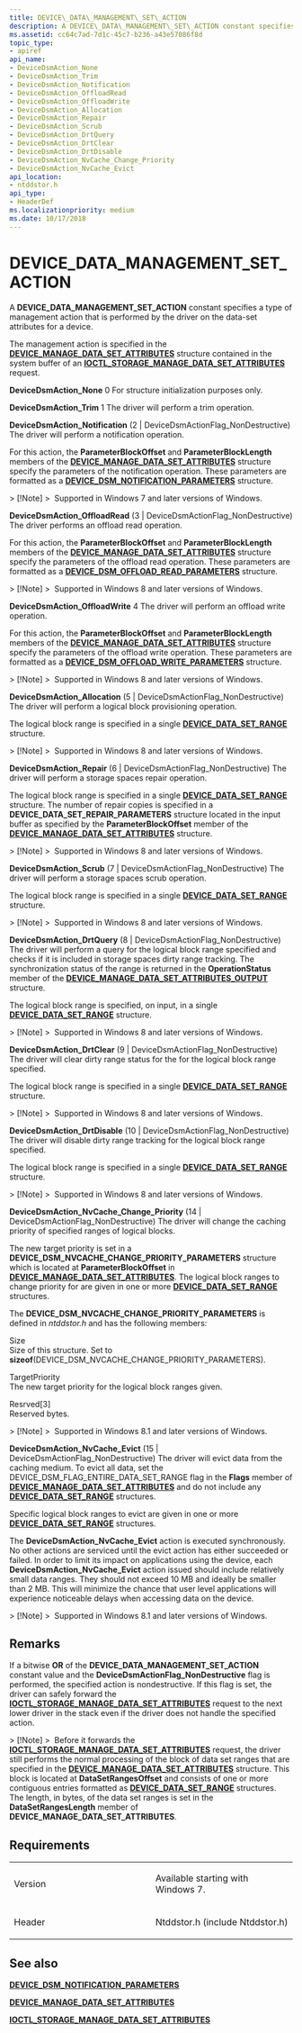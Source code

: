 ```yaml
---
title: DEVICE\_DATA\_MANAGEMENT\_SET\_ACTION
description: A DEVICE\_DATA\_MANAGEMENT\_SET\_ACTION constant specifies a type of management action that is performed by the driver on the data-set attributes for a device.
ms.assetid: cc64c7ad-7d1c-45c7-b236-a43e57086f8d
topic_type:
- apiref
api_name:
- DeviceDsmAction_None
- DeviceDsmAction_Trim
- DeviceDsmAction_Notification
- DeviceDsmAction_OffloadRead
- DeviceDsmAction_OffloadWrite
- DeviceDsmAction_Allocation
- DeviceDsmAction_Repair
- DeviceDsmAction_Scrub
- DeviceDsmAction_DrtQuery
- DeviceDsmAction_DrtClear
- DeviceDsmAction_DrtDisable
- DeviceDsmAction_NvCache_Change_Priority
- DeviceDsmAction_NvCache_Evict
api_location:
- ntddstor.h
api_type:
- HeaderDef
ms.localizationpriority: medium
ms.date: 10/17/2018
---
```


# DEVICE\_DATA\_MANAGEMENT\_SET\_ACTION


A **DEVICE\_DATA\_MANAGEMENT\_SET\_ACTION** constant specifies a type of management action that is performed by the driver on the data-set attributes for a device.

The management action is specified in the [**DEVICE\_MANAGE\_DATA\_SET\_ATTRIBUTES**](https://msdn.microsoft.com/library/windows/hardware/ff552527) structure contained in the system buffer of an [**IOCTL\_STORAGE\_MANAGE\_DATA\_SET\_ATTRIBUTES**](https://msdn.microsoft.com/library/windows/hardware/ff560573) request.

<span id="DeviceDsmAction_None"></span><span id="devicedsmaction_none"></span><span id="DEVICEDSMACTION_NONE"></span>**DeviceDsmAction\_None**
0
For structure initialization purposes only.

<span id="DeviceDsmAction_Trim"></span><span id="devicedsmaction_trim"></span><span id="DEVICEDSMACTION_TRIM"></span>**DeviceDsmAction\_Trim**
1
The driver will perform a trim operation.

<span id="DeviceDsmAction_Notification"></span><span id="devicedsmaction_notification"></span><span id="DEVICEDSMACTION_NOTIFICATION"></span>**DeviceDsmAction\_Notification**
(2 | DeviceDsmActionFlag\_NonDestructive)
The driver will perform a notification operation.

For this action, the **ParameterBlockOffset** and **ParameterBlockLength** members of the [**DEVICE\_MANAGE\_DATA\_SET\_ATTRIBUTES**](https://msdn.microsoft.com/library/windows/hardware/ff552527) structure specify the parameters of the notification operation. These parameters are formatted as a [**DEVICE\_DSM\_NOTIFICATION\_PARAMETERS**](https://msdn.microsoft.com/library/windows/hardware/ff819207) structure.

&gt; \[!Note\]
&gt;  Supported in Windows 7 and later versions of Windows.

 

<span id="DeviceDsmAction_OffloadRead"></span><span id="devicedsmaction_offloadread"></span><span id="DEVICEDSMACTION_OFFLOADREAD"></span>**DeviceDsmAction\_OffloadRead**
(3 | DeviceDsmActionFlag\_NonDestructive)
The driver performs an offload read operation.

For this action, the **ParameterBlockOffset** and **ParameterBlockLength** members of the [**DEVICE\_MANAGE\_DATA\_SET\_ATTRIBUTES**](https://msdn.microsoft.com/library/windows/hardware/ff552527) structure specify the parameters of the offload read operation. These parameters are formatted as a [**DEVICE\_DSM\_OFFLOAD\_READ\_PARAMETERS**](https://msdn.microsoft.com/library/windows/hardware/hh439639) structure.

&gt; \[!Note\]
&gt;  Supported in Windows 8 and later versions of Windows.

 

<span id="DeviceDsmAction_OffloadWrite"></span><span id="devicedsmaction_offloadwrite"></span><span id="DEVICEDSMACTION_OFFLOADWRITE"></span>**DeviceDsmAction\_OffloadWrite**
4
The driver will perform an offload write operation.

For this action, the **ParameterBlockOffset** and **ParameterBlockLength** members of the [**DEVICE\_MANAGE\_DATA\_SET\_ATTRIBUTES**](https://msdn.microsoft.com/library/windows/hardware/ff552527) structure specify the parameters of the offload write operation. These parameters are formatted as a [**DEVICE\_DSM\_OFFLOAD\_WRITE\_PARAMETERS**](https://msdn.microsoft.com/library/windows/hardware/hh439644) structure.

&gt; \[!Note\]
&gt;  Supported in Windows 8 and later versions of Windows.

 

<span id="DeviceDsmAction_Allocation"></span><span id="devicedsmaction_allocation"></span><span id="DEVICEDSMACTION_ALLOCATION"></span>**DeviceDsmAction\_Allocation**
(5 | DeviceDsmActionFlag\_NonDestructive)
The driver will perform a logical block provisioning operation.

The logical block range is specified in a single [**DEVICE\_DATA\_SET\_RANGE**](https://msdn.microsoft.com/library/windows/hardware/ff552523) structure.

&gt; \[!Note\]
&gt;  Supported in Windows 8 and later versions of Windows.

 

<span id="DeviceDsmAction_Repair"></span><span id="devicedsmaction_repair"></span><span id="DEVICEDSMACTION_REPAIR"></span>**DeviceDsmAction\_Repair**
(6 | DeviceDsmActionFlag\_NonDestructive)
The driver will perform a storage spaces repair operation.

The logical block range is specified in a single [**DEVICE\_DATA\_SET\_RANGE**](https://msdn.microsoft.com/library/windows/hardware/ff552523) structure. The number of repair copies is specified in a **DEVICE\_DATA\_SET\_REPAIR\_PARAMETERS** structure located in the input buffer as specified by the **ParameterBlockOffset** member of the [**DEVICE\_MANAGE\_DATA\_SET\_ATTRIBUTES**](https://msdn.microsoft.com/library/windows/hardware/ff552527) structure.

&gt; \[!Note\]
&gt;  Supported in Windows 8 and later versions of Windows.

 

<span id="DeviceDsmAction_Scrub"></span><span id="devicedsmaction_scrub"></span><span id="DEVICEDSMACTION_SCRUB"></span>**DeviceDsmAction\_Scrub**
(7 | DeviceDsmActionFlag\_NonDestructive)
The driver will perform a storage spaces scrub operation.

The logical block range is specified in a single [**DEVICE\_DATA\_SET\_RANGE**](https://msdn.microsoft.com/library/windows/hardware/ff552523) structure.

&gt; \[!Note\]
&gt;  Supported in Windows 8 and later versions of Windows.

 

<span id="DeviceDsmAction_DrtQuery"></span><span id="devicedsmaction_drtquery"></span><span id="DEVICEDSMACTION_DRTQUERY"></span>**DeviceDsmAction\_DrtQuery**
(8 | DeviceDsmActionFlag\_NonDestructive)
The driver will perform a query for the logical block range specified and checks if it is included in storage spaces dirty range tracking. The synchronization status of the range is returned in the **OperationStatus** member of the [**DEVICE\_MANAGE\_DATA\_SET\_ATTRIBUTES\_OUTPUT**](https://msdn.microsoft.com/library/windows/hardware/hh439656) structure.

The logical block range is specified, on input, in a single [**DEVICE\_DATA\_SET\_RANGE**](https://msdn.microsoft.com/library/windows/hardware/ff552523) structure.

&gt; \[!Note\]
&gt;  Supported in Windows 8 and later versions of Windows.

 

<span id="DeviceDsmAction_DrtClear"></span><span id="devicedsmaction_drtclear"></span><span id="DEVICEDSMACTION_DRTCLEAR"></span>**DeviceDsmAction\_DrtClear**
(9 | DeviceDsmActionFlag\_NonDestructive)
The driver will clear dirty range status for the for the logical block range specified.

The logical block range is specified in a single [**DEVICE\_DATA\_SET\_RANGE**](https://msdn.microsoft.com/library/windows/hardware/ff552523) structure.

&gt; \[!Note\]
&gt;  Supported in Windows 8 and later versions of Windows.

 

<span id="DeviceDsmAction_DrtDisable"></span><span id="devicedsmaction_drtdisable"></span><span id="DEVICEDSMACTION_DRTDISABLE"></span>**DeviceDsmAction\_DrtDisable**
(10 | DeviceDsmActionFlag\_NonDestructive)
The driver will disable dirty range tracking for the logical block range specified.

The logical block range is specified in a single [**DEVICE\_DATA\_SET\_RANGE**](https://msdn.microsoft.com/library/windows/hardware/ff552523) structure.

&gt; \[!Note\]
&gt;  Supported in Windows 8 and later versions of Windows.

 

<span id="DeviceDsmAction_NvCache_Change_Priority"></span><span id="devicedsmaction_nvcache_change_priority"></span><span id="DEVICEDSMACTION_NVCACHE_CHANGE_PRIORITY"></span>**DeviceDsmAction\_NvCache\_Change\_Priority**
(14 | DeviceDsmActionFlag\_NonDestructive)
The driver will change the caching priority of specified ranges of logical blocks.

The new target priority is set in a **DEVICE\_DSM\_NVCACHE\_CHANGE\_PRIORITY\_PARAMETERS** structure which is located at **ParameterBlockOffset** in [**DEVICE\_MANAGE\_DATA\_SET\_ATTRIBUTES**](https://msdn.microsoft.com/library/windows/hardware/ff552527). The logical block ranges to change priority for are given in one or more [**DEVICE\_DATA\_SET\_RANGE**](https://msdn.microsoft.com/library/windows/hardware/ff552523) structures.

The **DEVICE\_DSM\_NVCACHE\_CHANGE\_PRIORITY\_PARAMETERS** is defined in *ntddstor.h* and has the following members:

<span id="Size"></span><span id="size"></span><span id="SIZE"></span>Size  
Size of this structure. Set to **sizeof**(DEVICE\_DSM\_NVCACHE\_CHANGE\_PRIORITY\_PARAMETERS).

<span id="TargetPriority"></span><span id="targetpriority"></span><span id="TARGETPRIORITY"></span>TargetPriority  
The new target priority for the logical block ranges given.

<span id="Resrved_3_"></span><span id="resrved_3_"></span><span id="RESRVED_3_"></span>Resrved\[3\]  
Reserved bytes.

&gt; \[!Note\]
&gt;  Supported in Windows 8.1 and later versions of Windows.

 

<span id="DeviceDsmAction_NvCache_Evict"></span><span id="devicedsmaction_nvcache_evict"></span><span id="DEVICEDSMACTION_NVCACHE_EVICT"></span>**DeviceDsmAction\_NvCache\_Evict**
(15 | DeviceDsmActionFlag\_NonDestructive)
The driver will evict data from the caching medium. To evict all data, set the DEVICE\_DSM\_FLAG\_ENTIRE\_DATA\_SET\_RANGE flag in the **Flags** member of [**DEVICE\_MANAGE\_DATA\_SET\_ATTRIBUTES**](https://msdn.microsoft.com/library/windows/hardware/ff552527) and do not include any [**DEVICE\_DATA\_SET\_RANGE**](https://msdn.microsoft.com/library/windows/hardware/ff552523) structures.

Specific logical block ranges to evict are given in one or more [**DEVICE\_DATA\_SET\_RANGE**](https://msdn.microsoft.com/library/windows/hardware/ff552523) structures.

The **DeviceDsmAction\_NvCache\_Evict** action is executed synchronously. No other actions are serviced until the evict action has either succeeded or failed. In order to limit its impact on applications using the device, each **DeviceDsmAction\_NvCache\_Evict** action issued should include relatively small data ranges. They should not exceed 10 MB and ideally be smaller than 2 MB. This will minimize the chance that user level applications will experience noticeable delays when accessing data on the device.

&gt; \[!Note\]
&gt;  Supported in Windows 8.1 and later versions of Windows.

 

Remarks
-------

If a bitwise **OR** of the **DEVICE\_DATA\_MANAGEMENT\_SET\_ACTION** constant value and the **DeviceDsmActionFlag\_NonDestructive** flag is performed, the specified action is nondestructive. If this flag is set, the driver can safely forward the [**IOCTL\_STORAGE\_MANAGE\_DATA\_SET\_ATTRIBUTES**](https://msdn.microsoft.com/library/windows/hardware/ff560573) request to the next lower driver in the stack even if the driver does not handle the specified action.

&gt; \[!Note\]
&gt;  Before it forwards the [**IOCTL\_STORAGE\_MANAGE\_DATA\_SET\_ATTRIBUTES**](https://msdn.microsoft.com/library/windows/hardware/ff560573) request, the driver still performs the normal processing of the block of data set ranges that are specified in the [**DEVICE\_MANAGE\_DATA\_SET\_ATTRIBUTES**](https://msdn.microsoft.com/library/windows/hardware/ff552527) structure. This block is located at **DataSetRangesOffset** and consists of one or more contiguous entries formatted as [**DEVICE\_DATA\_SET\_RANGE**](https://msdn.microsoft.com/library/windows/hardware/ff552523) structures. The length, in bytes, of the data set ranges is set in the **DataSetRangesLength** member of **DEVICE\_MANAGE\_DATA\_SET\_ATTRIBUTES**.

 

Requirements
------------

<table>
<colgroup>
<col width="50%" />
<col width="50%" />
</colgroup>
<tbody>
<tr class="odd">
<td align="left"><p>Version</p></td>
<td align="left"><p>Available starting with Windows 7.</p></td>
</tr>
<tr class="even">
<td align="left"><p>Header</p></td>
<td align="left">Ntddstor.h (include Ntddstor.h)</td>
</tr>
</tbody>
</table>

## <span id="see_also"></span>See also


[**DEVICE\_DSM\_NOTIFICATION\_PARAMETERS**](https://msdn.microsoft.com/library/windows/hardware/ff819207)

[**DEVICE\_MANAGE\_DATA\_SET\_ATTRIBUTES**](https://msdn.microsoft.com/library/windows/hardware/ff552527)

[**IOCTL\_STORAGE\_MANAGE\_DATA\_SET\_ATTRIBUTES**](https://msdn.microsoft.com/library/windows/hardware/ff560573)

 

 






